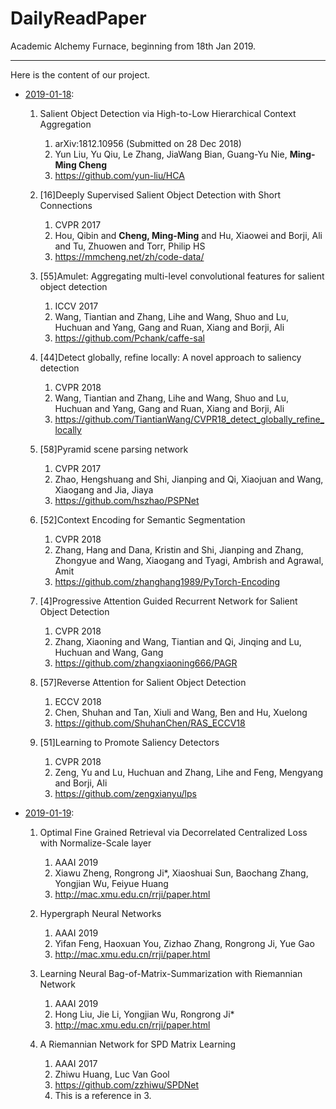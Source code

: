 # DailyReadPaper

Academic Alchemy Furnace, beginning from 18th Jan 2019.
___
Here is the content of our project.


- [2019-01-18](2019/01/18_Fri/Papers.md):  
    1. Salient Object Detection via High-to-Low Hierarchical Context Aggregation
        1. arXiv:1812.10956 (Submitted on 28 Dec 2018)
        2. Yun Liu, Yu Qiu, Le Zhang, JiaWang Bian, Guang-Yu Nie, **Ming-Ming Cheng**
        3. https://github.com/yun-liu/HCA

    2. \[16]Deeply Supervised Salient Object Detection with Short Connections 
        1. CVPR 2017
        2. Hou, Qibin and **Cheng, Ming-Ming** and Hu, Xiaowei and Borji, Ali and Tu, Zhuowen and Torr, Philip HS
        3. https://mmcheng.net/zh/code-data/
        
    3. \[55]Amulet: Aggregating multi-level convolutional features for salient object detection
        1. ICCV 2017
        2. Wang, Tiantian and Zhang, Lihe and Wang, Shuo and Lu, Huchuan and Yang, Gang and Ruan, Xiang and Borji, Ali
        3. https://github.com/Pchank/caffe-sal

    4. \[44]Detect globally, refine locally: A novel approach to saliency detection
        1. CVPR 2018
        2. Wang, Tiantian and Zhang, Lihe and Wang, Shuo and Lu, Huchuan and Yang, Gang and Ruan, Xiang and Borji, Ali
        3. https://github.com/TiantianWang/CVPR18_detect_globally_refine_locally
        
    5. \[58]Pyramid scene parsing network
        1. CVPR 2017
        2. Zhao, Hengshuang and Shi, Jianping and Qi, Xiaojuan and Wang, Xiaogang and Jia, Jiaya
        3. https://github.com/hszhao/PSPNet
        
    6. \[52]Context Encoding for Semantic Segmentation
        1. CVPR 2018
        2. Zhang, Hang and Dana, Kristin and Shi, Jianping and Zhang, Zhongyue and Wang, Xiaogang and Tyagi, Ambrish and Agrawal, Amit
        3. https://github.com/zhanghang1989/PyTorch-Encoding

    7. \[4]Progressive Attention Guided Recurrent Network for Salient Object Detection
        1. CVPR 2018
        2. Zhang, Xiaoning and Wang, Tiantian and Qi, Jinqing and Lu, Huchuan and Wang, Gang
        3. https://github.com/zhangxiaoning666/PAGR    
    
    8. \[57]Reverse Attention for Salient Object Detection
        1. ECCV 2018
        2. Chen, Shuhan and Tan, Xiuli and Wang, Ben and Hu, Xuelong
        3. https://github.com/ShuhanChen/RAS_ECCV18
           
    9. \[51]Learning to Promote Saliency Detectors
        1. CVPR 2018
        2. Zeng, Yu and Lu, Huchuan and Zhang, Lihe and Feng, Mengyang and Borji, Ali
        3. https://github.com/zengxianyu/lps



- [2019-01-19](2019/01/19_Sat/Papers.md):  
    1. Optimal Fine Grained Retrieval via Decorrelated Centralized Loss with Normalize-Scale layer
        1. AAAI 2019
        2. Xiawu Zheng, Rongrong Ji*, Xiaoshuai Sun, Baochang Zhang, Yongjian Wu, Feiyue Huang
        3. http://mac.xmu.edu.cn/rrji/paper.html

    2. Hypergraph Neural Networks
        1. AAAI 2019
        2. Yifan Feng, Haoxuan You, Zizhao Zhang, Rongrong Ji, Yue Gao
        3. http://mac.xmu.edu.cn/rrji/paper.html

    3. Learning Neural Bag-of-Matrix-Summarization with Riemannian Network
        1. AAAI 2019
        2. Hong Liu, Jie Li, Yongjian Wu, Rongrong Ji*
        3. http://mac.xmu.edu.cn/rrji/paper.html

    4. A Riemannian Network for SPD Matrix Learning
        1. AAAI 2017
        2. Zhiwu Huang, Luc Van Gool
        3. https://github.com/zzhiwu/SPDNet
        4. This is a reference in 3.

